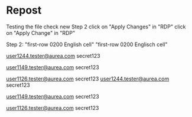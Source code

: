 # Repost
Testing the file check
new 
Step 2
click on "Apply Changes" in "RDP"
click on "Apply Change" in "RDP"

Step 2:
"first-row 0200 English cell"
"first-row 0200 Englisch cell"


user1244.tester@aurea.com
secret123

user1149.tester@aurea.com
secret123

user1126.tester@aurea.com
secret123
user1244.tester@aurea.com
secret123

user1149.tester@aurea.com
secret123

user1126.tester@aurea.com
secret123
